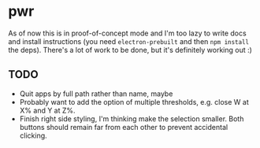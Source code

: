 # pwr

As of now this is in proof-of-concept mode and I'm too lazy to write docs and
install instructions (you need `electron-prebuilt` and then `npm install` the
deps). There's a lot of work to be done, but it's definitely working out :)

## TODO

* Quit apps by full path rather than name, maybe
* Probably want to add the option of multiple thresholds, e.g. close W at X% and
  Y at Z%.
* Finish right side styling, I'm thinking make the selection smaller. Both
  buttons should remain far from each other to prevent accidental clicking.
